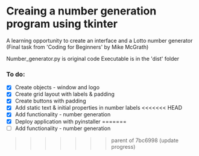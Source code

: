 # Creaing a number generation program using tkinter 
A learning opportunity to create an interface and a Lotto number generator (Final task from 'Coding for Beginners' by Mike McGrath)

Number_generator.py is original code
Executable is in the 'dist' folder

### To do: 
- [x] Create objects - window and logo
- [x] Create grid layout with labels & padding
- [x] Create buttons with padding
- [x] Add static text & initial properties in number labels
<<<<<<< HEAD
- [x] Add functionality - number generation
- [x] Deploy application with pyinstaller
=======
- [ ] Add functionality - number generation
>>>>>>> parent of 7bc6998 (update progress)
